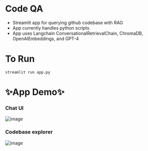 # Code QA

- Streamlit app for querying github codebase with RAG
- App currently handles python scripts
- App uses Langchain ConversationalRetrievalChain, ChromaDB, OpenAIEmbeddings, and GPT-4

# To Run
```streamlit run app.py```

# ✨App Demo✨ 

### Chat UI
![image](https://github.com/agavili/Code-QA/assets/60236229/a1988593-cad6-4f95-909d-447b86e0c99d)

### Codebase explorer
![image](https://github.com/agavili/Code-QA/assets/60236229/424a9303-5744-4a8d-85b6-f6f7c0b7bd1b)

